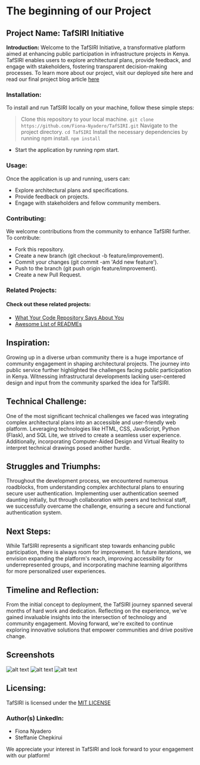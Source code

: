 # The beginning of our Project

## Project Name: TafSIRI Initiative

**Introduction:**
Welcome to the TafSIRI Initiative, a transformative platform aimed at enhancing public participation in infrastructure projects in Kenya. TafSIRI enables users to explore architectural plans, provide feedback, and engage with stakeholders, fostering transparent decision-making processes. To learn more about our project, visit our deployed site here and read our final project blog article [here](https://www.linkedin.com/pulse/tafsiri-project-blog-post-steffanie-chepkirui-tfrcf/?trackingId=LqyS1nW%2FQXKgjqQk3LTgJg%3D%3D)

### Installation:
To install and run TafSIRI locally on your machine, follow these simple steps:
> Clone this repository to your local machine.
 ```git clone https://github.com/Fiona-Nyadero/TafSIRI.git```
> Navigate to the project directory.
 ```cd TafSIRI```
> Install the necessary dependencies by running npm install.
 ```npm install```
* Start the application by running npm start.

### Usage:
Once the application is up and running, users can:
* Explore architectural plans and specifications.
* Provide feedback on projects.
* Engage with stakeholders and fellow community members.

### Contributing:
We welcome contributions from the community to enhance TafSIRI further. To contribute:
 * Fork this repository.
 * Create a new branch (git checkout -b feature/improvement).
 * Commit your changes (git commit -am 'Add new feature').
 * Push to the branch (git push origin feature/improvement).
 * Create a new Pull Request.
   
### Related Projects:
 #### Check out these related projects:
* [What Your Code Repository Says About You](https://opensource.com/open-organization/17/1/repo-tells-a-story)
* [Awesome List of READMEs](https://dev.to/documatic/awesome-readme-examples-for-writing-better-readmes-3eh3)

## Inspiration:
Growing up in a diverse urban community there is a huge importance of community engagement in shaping architectural projects. The journey into public service further highlighted the challenges facing public participation in Kenya. Witnessing infrastructural developments lacking user-centered design and input from the community sparked the idea for TafSIRI.

## Technical Challenge:
One of the most significant technical challenges we faced was integrating complex architectural plans into an accessible and user-friendly web platform. Leveraging technologies like HTML, CSS, JavaScript, Python (Flask), and SQL Lite, we strived to create a seamless user experience. Additionally, incorporating Computer-Aided Design and Virtual Reality to interpret technical drawings posed another hurdle.

## Struggles and Triumphs:
Throughout the development process, we encountered numerous roadblocks, from understanding complex architectural plans to ensuring secure user authentication. Implementing user authentication seemed daunting initially, but through collaboration with peers and technical staff, we successfully overcame the challenge, ensuring a secure and functional authentication system.

## Next Steps:
While TafSIRI represents a significant step towards enhancing public participation, there is always room for improvement. In future iterations, we envision expanding the platform's reach, improving accessibility for underrepresented groups, and incorporating machine learning algorithms for more personalized user experiences.

## Timeline and Reflection:
From the initial concept to deployment, the TafSIRI journey spanned several months of hard work and dedication. Reflecting on the experience, we've gained invaluable insights into the intersection of technology and community engagement. Moving forward, we're excited to continue exploring innovative solutions that empower communities and drive positive change.

## Screenshots
![alt text](https://github.com/Fiona-Nyadero/TafSIRI/blob/master/templates/Steph/section2-image.jpg)
![alt text](https://github.com/Fiona-Nyadero/TafSIRI/blob/master/templates/Steph/Tafsiri%20logo%20blue.png)
![alt text](https://github.com/Fiona-Nyadero/TafSIRI/blob/master/templates/Steph/section1-image.jpg)

## Licensing:
TafSIRI is licensed under the [MIT LICENSE](LICENSE)


### Author(s) LinkedIn:
* Fiona Nyadero
* Steffanie Chepkirui
  
We appreciate your interest in TafSIRI and look forward to your engagement with our platform!
